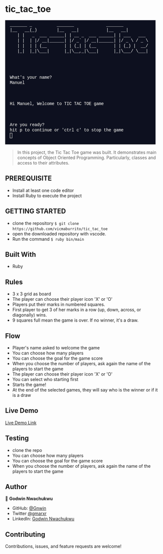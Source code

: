 # tic_tac_toe

![screenshot](img/interface_game.jpg)

> In this project, the Tic Tac Toe game was built. It demonstrates main concepts of Object Oriented Programming. Particularly, classes and access to their attributes.

## PREREQUISITE

- Install at least one code editor 
- Install Ruby to execute the project

## GETTING STARTED

- clone the repository `$ git clone https://github.com/vicmaburrito/tic_tac_toe`
- open the downloaded repository with vscode.
- Run the command `$ ruby bin/main`

## Built With

- Ruby

## Rules

- 3 x 3 grid as board
- The player can choose their player icon 'X' or 'O'
- Players put their marks in numbered squares.
- First player to get 3 of her marks in a row (up, down, across, or diagonally) wins.
- 9 squares full mean the game is over. If no winner, it's a draw.

## Flow

- Player's name asked to welcome the game
- You can choose how many players
- You can choose the goal for the game score
- When you choose the number of players, ask again the name of the players to start the game
- The player can choose their player icon 'X' or 'O'
- You can select who starting first 
- Starts the game! 
- At the end of the selected games, they will say who is the winner or if it is a draw

## Live Demo

[Live Demo Link](https://repl.it/@CodeVantage/OOP#main.rb)

## Testing

- clone the repo
- You can choose how many players
- You can choose the goal for the game score
- When you choose the number of players, ask again the name of the players to start the game

## Author

👤 **Godwin Nwachukwu**

- GitHub: [@Gnwin](https://github.com/Gnwin)
- Twitter [@gmarxr](https://twitter.com/gmarxr)
- LinkedIn: [Godwin Nwachukwu](https://www.linkedin.com/in/n-gwin/)

##  Contributing

Contributions, issues, and feature requests are welcome!


